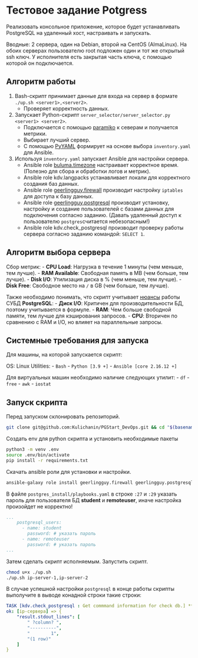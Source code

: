 # Тестовое задание Potgress

Реализовать консольное приложение, которое будет устанавливать PostgreSQL на удаленный хост, настраивать и запускать.

Вводные: 2 сервера, один на Debian, второй на CentOS (AlmaLinux). На обоих серверах пользователю root подложен один и тот же открытый ssh ключ. У исполнителя есть закрытая часть ключа, с помощью которой он подключается.

## Алгоритм работы

1. Bash-скрипт принимает данные для входа на сервер в формате `./up.sh <server1>,<server2>`.
    * Проверяет корректность данных.
2. Запускает Python-скрипт `server_selector/server_selector.py <server1> <server2>`.
    * Подключается с помощью [paramiko](https://www.paramiko.org/) к северам и получается метрики.
    * Выбирает лучший сервер.
    * С помощью [PyYAML](https://pypi.org/project/PyYAML/) формирует на основе выбора `inventory.yaml` для Ansible.  
3. Используя `inventory.yaml` запускает Ansible для настройки сервера.
    * Ansible role [buluma.timezone](https://galaxy.ansible.com/ui/standalone/roles/buluma/timezone/documentation/) настраивает корректное время. (Полезно для сбора и обработки логов и метрик).
    * Ansible role kdv.langpacks устанавливает локали для корректного создания баз данных.
    * Ansible role [geerlingguy.firewall](https://github.com/geerlingguy/ansible-role-firewall) производит настройку `iptables` для доступа к базу данных.
    * Ansible role [geerlingguy.postgresql](https://github.com/geerlingguy/ansible-role-postgresql) производит установку, настройку и создание пользователей с базами данных для подключения согласно заданию. (Давать удаленный доступ к пользователю `postgres`считается небезопасным!)
    * Ansible role kdv.check_postgresql производит проверку работы сервера согласно заданию командой: `SELECT 1`.

## Алгоритм выбора сервера

Сбор метрик:
    - **CPU Load**: Нагрузка в течение 1 минуты (чем меньше, тем лучше).
    - **RAM Available**: Свободная память в MB (чем больше, тем лучше).
    - **Disk I/O**: Утилизация диска в % (чем меньше, тем лучше).
    - **Disk Free**: Свободное место на `/` в GB (чем больше, тем лучше).

Также необходимо понимать, что скрипт учитывает [нюансы](https://habr.com/ru/companies/otus/articles/521486/) работы СУБД **PostgreSQL**:
    - **Диск I/O**: Критичен для производительности БД, поэтому учитывается в формуле.
    - **RAM**: Чем больше свободной памяти, тем лучше для кэширования запросов.
    - **CPU**: Вторичен по сравнению с RAM и I/O, но влияет на параллельные запросы.

## Системные требования для запуска

Для машины, на которой запускается скрипт:

OS: Linux
Utilities:
    - `Bash`
    - `Python [3.9 +]`
    - `Ansible [core 2.16.12 +]`

Для виртуальных машин необходимо наличие следующих утилит:
    - `df`
    - `free`
    - `awk`
    - `iostat`

## Запуск скрипта

Перед запуском склонировать репозиторий.

```bash
git clone git@github.com:Kulichanin/PGStart_DevOps.git && cd "$(basename "$_" .git)"
```

Создать env для python скрипта и установить необходимые пакеты

```bash
python3 -m venv .env
source .env/bin/activate
pip install -r requirements.txt
```

Скачать ansible роли для установки и настройки.

```bash
ansible-galaxy role install geerlingguy.firewall geerlingguy.postgresql buluma.timezone
```

В файле `postgres_install/playbooks.yaml` в строке `:27` и `:29` указать пароль для пользователя БД **student** и **remoteuser**, иначе настройка произойдет не корректно!

```yaml
...
    postgresql_users:
      - name: student
        password: # указать пароль
      - name: remoteuser
        password: # указать пароль
...
```

Затем сделать скрипт исполняемым. Запустить скрипт.

```bash
chmod u+x ./up.sh
./up.sh ip-server-1,ip-server-2
```

В случае успешной настройки `postgresql` в конце работы скрипты выполучите в выводе конадной строки такие строки:

```yaml
TASK [kdv.check_postgresql : Get commmand information for check db.] *************************************************************************************************************************
ok: [ip-сервера] => {
    "result.stdout_lines": [
        " ?column? ",
        "----------",
        "        1",
        "(1 row)"
    ]
}
```
